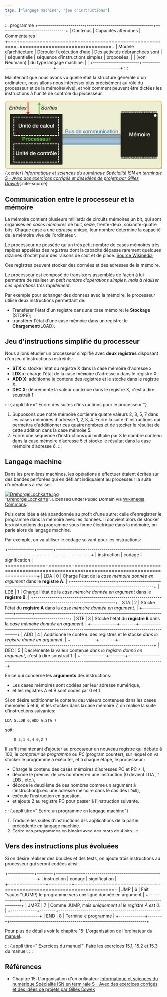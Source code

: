 ```yaml
---
tags: ["langage machine", "jeu d'instructions"]
---
```


::: programme
+-----------------------+---------------------------------+--------------------------------+
|       Contenus        |       Capacités attendues       |          Commentaires          |
+=======================+=================================+================================+
| Modèle d’architecture | Dérouler l’exécution d’une      | Des activités débranchées sont |
| séquentielle          | séquence d’instructions simples | proposées.                     |
| (von Neumann)         | du type langage machine.        |                                |
+-----------------------+---------------------------------+--------------------------------+
:::

Maintenant que nous avons vu quelle était la structure générale d'un ordinateur, nous allons nous
intéresser plus précisément au rôle du processeur et de la mémoire(vive), et voir comment peuvent
être dictées les instructions à l'unité de contrôle du processeur.

![Architecture de Von Neumann](./images/archi-von-neumann.png){.center}
*[Informatique et sciences du numérique Spécialité ISN en terminale S - Avec des exercices corrigés et des idées de projets par Gilles Dowek](http://www.editions-eyrolles.com/Livre/9782212135435/)*{.cite-source}

## Communication entre le processeur et la mémoire

La mémoire contient plusieurs milliards de circuits mémoires un bit, qui sont organisés en *cases
mémoires* de huit, seize, trente-deux, soixante-quatre bits. Chaque case a une *adresse* unique,
leur nombre détermine la capacité de la mémoire vive de l'ordinateur.

Le processeur ne possède qu'un très petit nombre de cases mémoires très rapides appelées des
*registres* dont la capacité dépasse rarement quelques dizaines d'octet pour des raisons de coût et
de place. [Source Wikipedia](https://fr.wikipedia.org/wiki/Registre_de_processeur)

Ces registres peuvent stocker des données et des adresses de la mémoire.

Le processeur est composé de transistors assemblés de façon à lui permettre de réaliser un *petit
nombre d'opérations simples, mais à réaliser ces opérations très rapidement*.

Par exemple pour échanger des données avec la mémoire, le processeur utilise deux instructions
permettant de:

-   Transférer l'état d'un registre dans une case mémoire: le **Stockage** (STORE);
-   transférer l'état d'une case mémoire dans un registre: le **Chargement**(LOAD).

## Jeu d'instructions simplifié du processeur

Nous allons étudier un processeur simplifié avec **deux registres** disposant d'un jeu d'instructions restreints:

-   **STX x**: stocke l'état du registre X dans la case mémoire d'adresse x.
-   **LDX x**: charge l'état de la case mémoire d'adresse x dans le registre X.
-   **ADD X**: additionne le contenu des registres et le stocke dans le registre X.
-   **DEC X**: décrémente la valeur contenue dans le registre X, c'est à dire soustrait 1.

::: {.appli titre=" Écrire des suites d'instructions pour le processeur "}
1.  Supposons que notre mémoire contienne quatre valeurs 2, 3, 5, 7 dans les cases mémoires d'adresse 1, 2, 3, 4. Écrire la suite d'instructions qui permettra d'additionner ces quatre nombres et de stocker le résultat de cette addition dans la case mémoire 5.
2.  Écrire une séquence d’instructions qui multiplie par 3 le nombre contenu dans la case mémoire d’adresse 5 et stocke le résultat dans la case mémoire d’adresse 6.
:::

## Langage machine

Dans les premières machines, les opérations à effectuer étaient écrites sur des bandes perforées
qui en défilant indiquaient au processeur la suite d'opérations à réaliser.

<p><a href="https://commons.wikimedia.org/wiki/File:DrehorgelLochkarte.jpg#mediaviewer/File:DrehorgelLochkarte.jpg"><img class="center" alt="DrehorgelLochkarte.jpg" src="https://upload.wikimedia.org/wikipedia/commons/d/d8/DrehorgelLochkarte.jpg" width="521" height="794"></a><br>"<a href="https://commons.wikimedia.org/wiki/File:DrehorgelLochkarte.jpg#mediaviewer/File:DrehorgelLochkarte.jpg">DrehorgelLochkarte</a>". Licensed under Public Domain via <a href="//commons.wikimedia.org/wiki/">Wikimedia Commons</a>.</p>

Puis cette idée a été abandonnée au profit d'une autre: celle d'enregistrer le programme dans la
mémoire avec les données. Il convient alors de stocker les instructions du programme sous forme
électrique dans la mémoire, on parle alors de langage machine.

Par exemple, on va utiliser le codage suivant pour les instructions:

+-------------+--------+-----------------------------------------------------------------------------------------------+
| instruction | codage |                                         signification                                         |
+=============+========+===============================================================================================+
| LDA         | 0      | Charge l'état de la *case mémoire donnée en argument* dans le **registre A**.                 |
+-------------+--------+-----------------------------------------------------------------------------------------------+
| LDB         | 1      | Charge l'état de la *case mémoire donnée en argument* dans le **registre B**.                 |
+-------------+--------+-----------------------------------------------------------------------------------------------+
| STA         | 2      | Stocke l'état du **registre A** dans la *case mémoire donnée en argument*.                    |
+-------------+--------+-----------------------------------------------------------------------------------------------+
| STB         | 3      | Stocke l'état du **registre B** dans la *case mémoire donnée en argument*.                    |
+-------------+--------+-----------------------------------------------------------------------------------------------+
| ADD         | 4      | Additionne le contenu des registres et le stocke *dans le registre donné en argument*.        |
+-------------+--------+-----------------------------------------------------------------------------------------------+
| DEC         | 5      | Décrémente la valeur contenue *dans le registre donné en argument*, c'est à dire soustrait 1. |
+-------------+--------+-----------------------------------------------------------------------------------------------+

En ce qui concerne les **arguments** des instructions:

- Les cases mémoires sont codées par leur adresse numérique,
- et les registres A et B sont codés par 0 et 1.

Si on désire additionner le contenu des valeurs contenues dans les cases mémoires 5 et 6, et les
stocker dans la case mémoire 7, on réalise la suite d'instructions suivantes:

    LDA 5,LDB 6,ADD A,STA 7

soit:

        0 5,1 6,4 0,2 7

Il suffit maintenant d’ajouter au processeur un nouveau registre qui débute à 100, le *compteur de
programme* ou *PC* (program counter), sur lequel on va stocker le programme à exécuter, et à chaque
étape, le processeur :

- Charge le contenu des cases mémoires d’adresses PC et PC + 1,
- décode le premier de ces nombres en une instruction (0 devient LDA , 1 LDB , etc.),
- décode le deuxième de ces nombres comme un argument à l'instruction(p.ex: une adresse mémoire dans le cas des `LOAD`),
- exécute l’instruction en question,
- et ajoute 2 au registre PC pour passer à l'instruction suivante.

::: {.appli titre=" Écrire un programme en langage machine"}
1.  Traduire les suites d'instructions des applications de la partie précédente en langage machine.
2.  Écrire ces programmes en binaire avec des mots de 4 bits.
:::

## Vers des instructions plus évoluées

Si on désire réaliser des boucles et des tests, on ajoute trois instructions au processeur qui seront codées ainsi:

+-------------+--------+--------------------------------------------------------------------+
| instruction | codage |                           signification                            |
+=============+========+====================================================================+
| JMP         | 6      | Fait "sauter"(JUMP) le programme vers une ligne donnée en argument |
+-------------+--------+--------------------------------------------------------------------+
| JMPZ        | 7      | Comme JUMP, mais *uniquement si le registre A est 0*.              |
+-------------+--------+--------------------------------------------------------------------+
| END         | 8      | Termine le programme                                               |
+-------------+--------+--------------------------------------------------------------------+

Pour plus de détails voir le chapitre 15- L'organisation de l'ordinateur du
[manuel](http://www.editions-eyrolles.com/Livre/9782212135435/).

::: {.appli titre=" Exercices du manuel"}
Faire les exercices 15.1, 15.2 et 15.3 du manuel.
:::

## Références

-   Chapitre 15: L'organisation d'un ordinateur [Informatique et sciences du numérique Spécialité ISN en terminale S - Avec des exercices corrigés et des idées de projets par Gilles Dowek](http://www.editions-eyrolles.com/Livre/9782212135435/)
